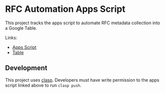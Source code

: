 # RFC Automation Apps Script

This project tracks the apps script to automate RFC metadata collection into a Google
Table.

Links:
* [Apps Script](https://script.google.com/corp/home/projects/1GgM8pYpQgHB8K7wuRIfJDNjArJCX7BP06q7yN9u1-qLFButheYJUghOB/edit)
* [Table](https://tables.area120.google.com/u/0/workspace/bqLn_jS6rCp12csjXGk_uh/table/bsd9sBnQV-waYIgWHlJ_cK)

## Development
This project uses [clasp](https://developers.google.com/apps-script/guides/clasp).
Developers must have write permission to the apps script linked above to run `clasp push`.
